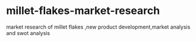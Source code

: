# millet-flakes-market-research
market research of millet flakes ,new product development,market analysis and swot analysis
